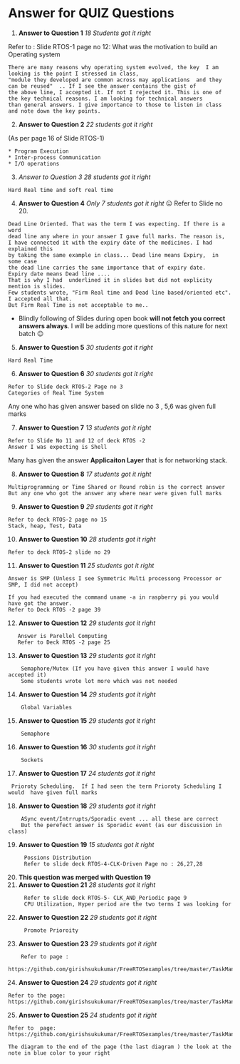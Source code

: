 # Answer for QUIZ Questions
1. **Answer to Question 1**  _18 Students got it right_

Refer to : Slide RTOS-1 page no 12: What was the motivation to build an Operating system
```
There are many reasons why operating system evolved, the key  I am looking is the point I stressed in class, 
"module they developed are common across may applications  and they can be reused"  .. If I see the answer contains the gist of
the above line, I accepted it. If not I rejected it. This is one of the key technical reasons. I am looking for technical answers
than general answers. I give importance to those to listen in class and note down the key points.
```
2. **Answer to Question 2**   _22 students got it right_

 (As per page 16 of Slide RTOS-1)
 
 ```
* Program Execution
* Inter-process Communication
* I/O operations
```
3. *Answer to Question 3* _28 students got it right_

``` 
Hard Real time and soft real time 
```
4. **Answer to Question 4**  _Only 7 students got it right_ :expressionless:
Refer to Slide no 20. 

```
Dead Line Oriented. That was the term I was expecting. If there is a word
dead line any where in your answer I gave full marks. The reason is,
I have connected it with the expiry date of the medicines. I had explained this
by taking the same example in class... Dead line means Expiry,  in some case
the dead line carries the same importance that of expiry date.
Expiry date means Dead line ....
That is why I had  underlined it in slides but did not explicity mention is slides.  
Few students wrote, "Firm Real time and Dead line based/oriented etc". I accepted all that.
But Firm Real Time is not acceptable to me..
```

- Blindly following  of Slides during open book **will not  fetch you correct answers always**.
I will be adding more questions of this nature for next batch :wink:
5. **Answer to Question 5**  _30 students got it right_
```
Hard Real Time
```
6. **Answer to Question 6**  _30 students got it right_

```
Refer to Slide deck RTOS-2 Page no 3
Categories of Real Time System
```
Any one who has given answer based on slide no 3 , 5,6 was given full marks

7. **Answer to Question 7**  _13 students got it right_

```
Refer to Slide No 11 and 12 of deck RTOS -2
Answer I was expecting is Shell
```
Many has given the answer **Applicaiton Layer** that is for networking stack. 

8. **Answer to Question 8**  _17 students got it right_

```
Multiprogramming or Time Shared or Round robin is the correct answer
But any one who got the answer any where near were given full marks
```
9. **Answer to Question 9**  _29 students got it right_

```
Refer to deck RTOS-2 page no 15
Stack, heap, Test, Data 
```
10. **Answer to Question 10**  _28 students got it right_

```
Refer to deck RTOS-2 slide no 29
```
11. **Answer to Question 11**  _25 students got it right_

```
Answer is SMP (Unless I see Symmetric Multi processong Processor or SMP, I did not accept)

If you had executed the command uname -a in raspberry pi you would have got the answer.
Refer to Deck RTOS -2 page 39
```
12. **Answer to Question 12**  _29 students got it right_

```
   Answer is Parellel Computing
   Refer to Deck RTOS -2 page 25

```
13. **Answer to Question 13**  _29 students got it right_

```
    Semaphore/Mutex (If you have given this answer I would have accepted it)
    Some students wrote lot more which was not needed
```
14. **Answer to Question 14**  _29 students got it right_

```
    Global Variables
```
15. **Answer to Question 15**  _29 students got it right_

```
    Semaphore
```
16. **Answer to Question 16**  _30 students got it right_
```
    Sockets
```
17. **Answer to Question 17**  _24 students got it right_

```
 Prioroty Scheduling.  If I had seen the term Prioroty Scheduling I would  have given full marks
```
18. **Answer to Question 18**  _29 students got it right_

```
    ASync event/Intrrupts/Sporadic event ... all these are correct
    But the perefect answer is Sporadic event (as our discussion in class)
```
19. **Answer to Question 19**  _15 students got it right_

```
     Possions Distribution 
     Refer to slide deck RTOS-4-CLK-Driven Page no : 26,27,28
```
20. **This question was merged with Question 19** 
21. **Answer to Question 21**  _28 students got it right_
```
     Refer to slide deck RTOS-5- CLK_AND_Periodic page 9
     CPU Utilization, Hyper period are the two terms I was looking for
```
22. **Answer to Question 22**  _29 students got it right_

```
     Promote Prioroity
```
23. **Answer to Question 23**  _29 students got it right_

```
    Refer to page :
    https://github.com/girishsukukumar/FreeRTOSexamples/tree/master/TaskManagement/priority
```
24. **Answer to Question 24**  _29 students got it right_
````
Refer to the page:
https://github.com/girishsukukumar/FreeRTOSexamples/tree/master/TaskManagement/scheduling_algo_in_FreeRTOS
````
25. **Answer to Question 25**  _24 students got it right_
```
Refer to  page: 
https://github.com/girishsukukumar/FreeRTOSexamples/tree/master/TaskManagement/priority

The diagram to the end of the page (the last diagram ) the look at the note in blue color to your right
```




